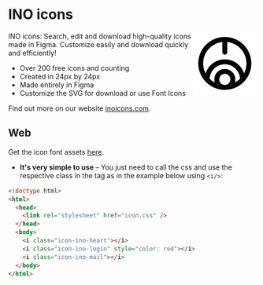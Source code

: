 # INO icons

<!-- BEGIN_LOGO -->
<img src="/.github/logo.svg" width="128" align="right" />
<!-- END_LOGO -->

<!-- BEGIN_OVERVIEW -->
INO icons: Search, edit and download high-quality icons made in Figma. Customize easily and download quickly and efficiently!

- Over 200 free icons and counting
- Created in 24px by 24px
- Made entirely in Figma
- Customize the SVG for download or use Font Icons

Find out more on our website [inoicons.com](https://inoicons.com).
<!-- END_OVERVIEW -->

## Web

Get the icon font assets [here](https://github.com/ino-labs/ino-icons/releases/).
- **It's very simple to use** – You just need to call the css and use the respective class in the tag as in the example below using `<i/>`:

```html
<!doctype html>
<html>
  <head>
    <link rel="stylesheet" href="icon.css" />
  </head>
  <body>
    <i class="icon-ino-heart"></i>
    <i class="icon-ino-login" style="color: red"></i>
    <i class="icon-ino-mail"></i>
  </body>
</html>
```
